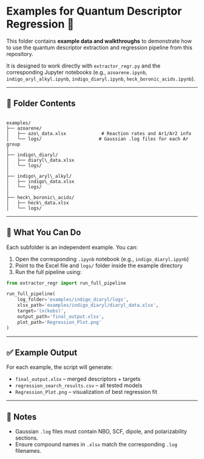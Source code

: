 # Examples for Quantum Descriptor Regression 🧪

This folder contains **example data and walkthroughs** to demonstrate how to use the quantum descriptor extraction and regression pipeline from this repository.

It is designed to work directly with `extractor_regr.py` and the corresponding Jupyter notebooks (e.g., `azoarene.ipynb`, `indigo_aryl_alkyl.ipynb`, `indigo_diaryl.ipynb`, `heck_boronic_acids.ipynb`).

---

## 📁 Folder Contents

```

examples/
├── azoarene/
│   ├── azo\_data.xlsx             # Reaction rates and Ar1/Ar2 info
│   └── logs/                     # Gaussian .log files for each Ar group
│
├── indigo\_diaryl/
│   ├── diaryl\_data.xlsx
│   └── logs/
│
├── indigo\_aryl\_alkyl/
│   ├── indigo\_data.xlsx
│   └── logs/
│
├── heck\_boronic\_acids/
│   ├── heck\_data.xlsx
│   └── logs/

````

---

## 🧪 What You Can Do

Each subfolder is an independent example. You can:

1. Open the corresponding `.ipynb` notebook (e.g., `indigo_diaryl.ipynb`)
2. Point to the Excel file and `logs/` folder inside the example directory
3. Run the full pipeline using:

```python
from extractor_regr import run_full_pipeline

run_full_pipeline(
    log_folder='examples/indigo_diaryl/logs',
    xlsx_path='examples/indigo_diaryl/diaryl_data.xlsx',
    target='ln(kobs)',
    output_path='final_output.xlsx',
    plot_path='Regression_Plot.png'
)
````

---

## ✅ Example Output

For each example, the script will generate:

* `final_output.xlsx` – merged descriptors + targets
* `regression_search_results.csv` – all tested models
* `Regression_Plot.png` – visualization of best regression fit

---

## 📎 Notes

* Gaussian `.log` files must contain NBO, SCF, dipole, and polarizability sections.
* Ensure compound names in `.xlsx` match the corresponding `.log` filenames.
